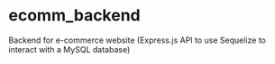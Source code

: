 # ecomm_backend
Backend for e-commerce website (Express.js API to use Sequelize to interact with a MySQL database)
